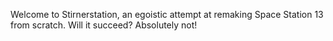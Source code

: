 Welcome to Stirnerstation, an egoistic attempt at remaking Space Station 13 from scratch. Will it succeed? Absolutely not!
